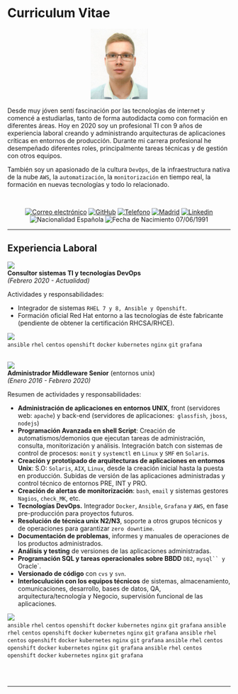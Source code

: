 # Curriculum Vitae

<p align = "center"> <img src="foto_alberto_cv.PNG"> </p>

Desde muy jóven sentí fascinación por las tecnologías de internet y comencé a estudiarlas, tanto de forma autodidacta como con formación en diferentes áreas. Hoy en 2020 soy un profesional TI con 9 años de experiencia laboral creando y administrando arquitecturas de aplicaciones críticas en entornos de producción. Durante mi carrera profesional he desempeñado diferentes roles, principalmente tareas técnicas y de gestión con otros equipos.

También soy un apasionado de la cultura `DevOps`, de la infraestructura nativa de la nube `AWS`, la `automatización`, la `monitorización` en tiempo real, la formación en nuevas tecnologías y todo lo relacionado.

<br>
<p align="center">
<a href="mailto:alberto@alberto.ws"> <img src="https://img.shields.io/badge/Email-alberto@alberto.ws-34A1F2.svg" alt="Correo electrónico"></a>
<a href="https://github.com/albertoff7"> <img src="https://img.shields.io/badge/Github-albertoff7-34A1F2.svg" alt="GitHub"></a>
<a href="https://api.whatsapp.com/send?phone=0034695644176"> <img src="https://img.shields.io/badge/Telefono-695644176-008000.svg" alt="Telefono"></a>
<a href="https://goo.gl/maps/UsmizC3uWs2R8Xas6"> <img src="https://img.shields.io/badge/Localizaci%C3%B3n-Madrid-34A1F2.svg" alt="Madrid"></a>
<a href="https://www.linkedin.com/in/alberto-fern%C3%A1ndez-fern%C3%A1ndez"> <img src="https://img.shields.io/badge/Linkedin-Alberto%20Fernandez-34A1F2.svg" alt="Linkedin"></a>
<br>
<img src="https://img.shields.io/badge/Nacionalidad-Epañola-FF0000.svg" alt="Nacionalidad Española"></a>
<img src="https://img.shields.io/badge/Fecha%20de%20Nacimiento-07/06/1991-34A1F2.svg" alt="Fecha de Nacimiento 07/06/1991"></a>
</p>

---

## Experiencia Laboral

<img align = "left" src = "https://img.shields.io/badge/Empresa-Qindel%20Group-orange.svg"> <br>
**Consultor sistemas TI y tecnologías DevOps** <br>
_(Febrero 2020 - Actualidad)_ <br>

Actividades y responsabilidades:
+ Integrador de sistemas `RHEL 7 y 8, Ansible y Openshift`. 
+ Formación oficial Red Hat entorno a las tecnologías de éste fabricante (pendiente de obtener la certificación RHCSA/RHCE).

<img align = "left" src = "https://img.shields.io/badge/%20-Tecnologías%20Utilizadas-black.svg"> <br>
`ansible` `rhel` `centos` `openshift` `docker` `kubernetes` `nginx` `git` `grafana`
<br>
<br>

<img align = "left" src = "https://img.shields.io/badge/Empresa-TIREA-blue.svg"> <br>
**Administrador Middleware Senior** (entornos unix)<br>
_(Enero 2016 - Febrero 2020)_ <br>

Resumen de actividades y responsabilidades:
+ **Administración de aplicaciones en entornos UNIX**, front (servidores web: `apache`) y back-end (servidores de aplicaciones:` glassfish`, `jboss`, `nodejs`)
+ **Programación Avanzada en shell Script**: Creación de automatismos/demonios que ejecutan tareas de administración, consulta, monitorización y análisis. Integración batch con sistemas de control de procesos: `monit` y `systemctl` en `Linux` y `SMF` en `Solaris`.
+ **Creación y prototipado de arquitecturas de aplicaciones en entornos Unix**: S.O: `Solaris`, `AIX`, `Linux`, desde la creación inicial hasta la puesta en producción. Subidas de versión de las aplicaciones administradas y control técnico de entornos PRE, INT y PRO.
+ **Creación de alertas de monitorización**: `bash`, `email` y sistemas gestores `Nagios`, `check_MK`, etc. 
+ **Tecnologías DevOps.** Integrador `Docker`, `Ansible`, `Grafana` y `AWS`, en fase pre-producción para proyectos futuros.
+ **Resolución de técnica unix N2/N3**, soporte a otros grupos técnicos y de operaciones para garantizar `zero downtime`.
+ **Documentación de problemas**, informes y manuales de operaciones de los productos administrados.
+ **Análisis y testing** de versiones de las aplicaciones administradas.
+ **Programación SQL y tareas operacionales sobre BBDD** `DB2`, `mysql`` y `Oracle`.
+ **Versionado de código** con `cvs` y `svn`.
+ **Interloculución con los equipos técnicos** de sistemas, almacenamiento, comunicaciones, desarrollo, bases de datos, QA, arquitectura/tecnología y Negocio, supervisión funcional de las aplicaciones.

<img align = "left" src = "https://img.shields.io/badge/%20-Tecnologías%20usadas%20durante%20el%proyecto-black.svg"> <br>
`ansible` `rhel` `centos` `openshift` `docker` `kubernetes` `nginx` `git` `grafana` `ansible` `rhel` `centos` `openshift` `docker` `kubernetes` `nginx` `git` `grafana` `ansible` `rhel` `centos` `openshift` `docker` `kubernetes` `nginx` `git` `grafana` `ansible` `rhel` `centos` `openshift` `docker` `kubernetes` `nginx` `git` `grafana` `ansible` `rhel` `centos` `openshift` `docker` `kubernetes` `nginx` `git` `grafana`

<br>
<br>

---
